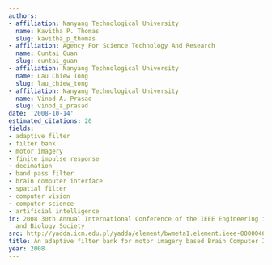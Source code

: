 ```yaml
---
authors:
- affiliation: Nanyang Technological University
  name: Kavitha P. Thomas
  slug: kavitha_p_thomas
- affiliation: Agency For Science Technology And Research
  name: Cuntai Guan
  slug: cuntai_guan
- affiliation: Nanyang Technological University
  name: Lau Chiew Tong
  slug: lau_chiew_tong
- affiliation: Nanyang Technological University
  name: Vinod A. Prasad
  slug: vinod_a_prasad
date: '2008-10-14'
estimated_citations: 20
fields:
- adaptive filter
- filter bank
- motor imagery
- finite impulse response
- decimation
- band pass filter
- brain computer interface
- spatial filter
- computer vision
- computer science
- artificial intelligence
in: 2008 30th Annual International Conference of the IEEE Engineering in Medicine
  and Biology Society
src: http://yadda.icm.edu.pl/yadda/element/bwmeta1.element.ieee-000004649353
title: An adaptive filter bank for motor imagery based Brain Computer Interface
year: 2008
---
```

